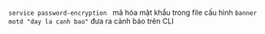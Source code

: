 `service password-encryption`
​
​
mã hóa mật khẩu trong file cấu hình
`banner motd "day la canh bao"`
đưa ra cảnh báo trên CLI
